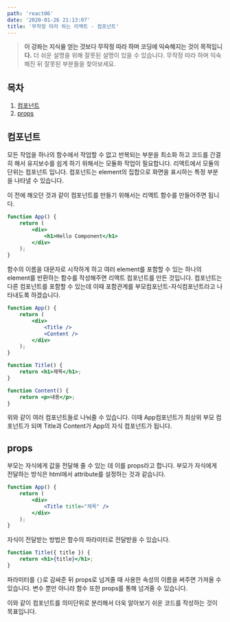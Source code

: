 ```yaml
---
path: 'react06'
date: '2020-01-26 21:13:07'
title: '무작정 따라 하는 리액트 - 컴포넌트'
---
```


> **이 강좌는 지식을 얻는 것보다 무작정 따라 하며 코딩에 익숙해지는 것이 목적입니다.** 더 쉬운 설명을 위해 잘못된 설명이 있을 수 있습니다. 무작정 따라 하며 익숙해진 뒤 잘못된 부분들을 찾아보세요.

## 목차

1. [컴포넌트](##컴포넌트)
2. [props](##props)

## 컴포넌트

모든 작업을 하나의 함수에서 작업할 수 없고 반복되는 부분을 최소화 하고 코드를 간결히 해서 유지보수를 쉽게 하기 위해서는 모듈화 작업이 필요합니다. 리액트에서 모듈의 단위는 컴포넌트 입니다. 컴포넌트는 element의 집합으로 화면을 표시하는 특정 부분을 나타낼 수 있습니다.

이 전에 해오던 것과 같이 컴포넌트를 만들기 위해서는 리액트 함수를 만들어주면 됩니다.

```jsx
function App() {
    return (
        <div>
            <h1>Hello Component</h1>
        </div>
    );
}
```

함수의 이름을 대문자로 시작하게 하고 여러 element를 포함할 수 있는 하나의 element를 반환하는 함수를 작성해주면 리액트 컴포넌트를 만든 것입니다. 컴포넌트는 다른 컴포넌트를 포함할 수 있는데 이때 포함관계를 부모컴포넌트-자식컴포넌트라고 나타내도록 하겠습니다.

```jsx
function App() {
    return (
        <div>
            <Title />
            <Content />
        </div>
    );
}

function Title() {
    return <h1>제목</h1>;
}

function Content() {
    return <p>내용</p>;
}
```

위와 같이 여러 컴포넌트들로 나눠줄 수 있습니다. 이때 App컴포넌트가 최상위 부모 컴포넌트가 되며 Title과 Content가 App의 자식 컴포넌트가 됩니다.

## props

부모는 자식에게 값을 전달해 줄 수 있는 데 이를 props라고 합니다. 부모가 자식에게 전달하는 방식은 html에서 attribute를 설정하는 것과 같습니다.

```jsx
function App() {
    return (
        <div>
            <Title title="제목" />
        </div>
    );
}
```

자식이 전달받는 방법은 함수의 파라미터로 전달받을 수 있습니다.

```jsx
function Title({ title }) {
    return <h1>{title}</h1>;
}
```

파라미터를 `{}`로 감싸준 뒤 props로 넘겨줄 때 사용한 속성의 이름을 써주면 가져올 수 있습니다. 변수 뿐만 아니라 함수 또한 props를 통해 넘겨줄 수 있습니다.

이와 같이 컴포넌트를 의미단위로 분리해서 더욱 알아보기 쉬운 코드를 작성하는 것이 목표입니다.
